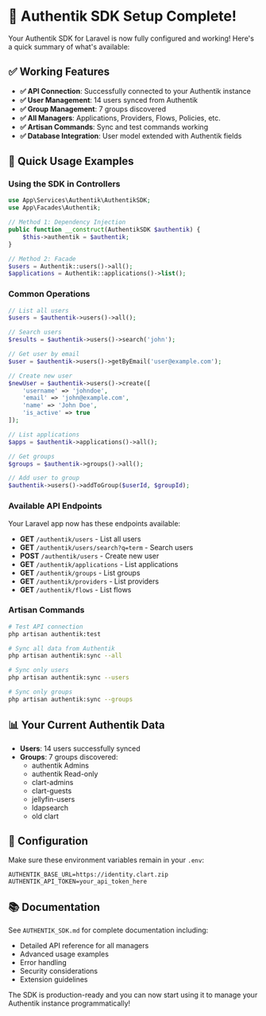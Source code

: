 # 🎉 Authentik SDK Setup Complete!

Your Authentik SDK for Laravel is now fully configured and working! Here's a quick summary of what's available:

## ✅ Working Features

- **✅ API Connection**: Successfully connected to your Authentik instance
- **✅ User Management**: 14 users synced from Authentik
- **✅ Group Management**: 7 groups discovered
- **✅ All Managers**: Applications, Providers, Flows, Policies, etc.
- **✅ Artisan Commands**: Sync and test commands working
- **✅ Database Integration**: User model extended with Authentik fields

## 🚀 Quick Usage Examples

### Using the SDK in Controllers

```php
use App\Services\Authentik\AuthentikSDK;
use App\Facades\Authentik;

// Method 1: Dependency Injection
public function __construct(AuthentikSDK $authentik) {
    $this->authentik = $authentik;
}

// Method 2: Facade
$users = Authentik::users()->all();
$applications = Authentik::applications()->list();
```

### Common Operations

```php
// List all users
$users = $authentik->users()->all();

// Search users
$results = $authentik->users()->search('john');

// Get user by email
$user = $authentik->users()->getByEmail('user@example.com');

// Create new user
$newUser = $authentik->users()->create([
    'username' => 'johndoe',
    'email' => 'john@example.com',
    'name' => 'John Doe',
    'is_active' => true
]);

// List applications
$apps = $authentik->applications()->all();

// Get groups
$groups = $authentik->groups()->all();

// Add user to group
$authentik->users()->addToGroup($userId, $groupId);
```

### Available API Endpoints

Your Laravel app now has these endpoints available:

- **GET** `/authentik/users` - List all users
- **GET** `/authentik/users/search?q=term` - Search users
- **POST** `/authentik/users` - Create new user
- **GET** `/authentik/applications` - List applications
- **GET** `/authentik/groups` - List groups
- **GET** `/authentik/providers` - List providers
- **GET** `/authentik/flows` - List flows

### Artisan Commands

```bash
# Test API connection
php artisan authentik:test

# Sync all data from Authentik
php artisan authentik:sync --all

# Sync only users
php artisan authentik:sync --users

# Sync only groups
php artisan authentik:sync --groups
```

## 📊 Your Current Authentik Data

- **Users**: 14 users successfully synced
- **Groups**: 7 groups discovered:
  - authentik Admins
  - authentik Read-only
  - clart-admins
  - clart-guests
  - jellyfin-users
  - ldapsearch
  - old clart

## 🔧 Configuration

Make sure these environment variables remain in your `.env`:

```env
AUTHENTIK_BASE_URL=https://identity.clart.zip
AUTHENTIK_API_TOKEN=your_api_token_here
```

## 📚 Documentation

See `AUTHENTIK_SDK.md` for complete documentation including:
- Detailed API reference for all managers
- Advanced usage examples
- Error handling
- Security considerations
- Extension guidelines

The SDK is production-ready and you can now start using it to manage your Authentik instance programmatically!